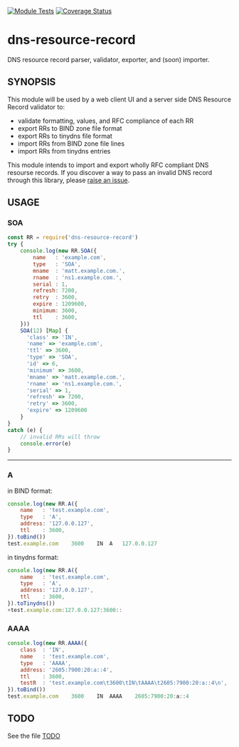 [![Module Tests](https://github.com/msimerson/dns-resource-record/actions/workflows/ci-test.yml/badge.svg)](https://github.com/msimerson/dns-resource-record/actions/workflows/ci-test.yml)
[![Coverage Status](https://coveralls.io/repos/github/msimerson/dns-resource-record/badge.svg?branch=master)](https://coveralls.io/github/msimerson/dns-resource-record?branch=master)

# dns-resource-record

DNS resource record parser, validator, exporter, and (soon) importer.


## SYNOPSIS

This module will be used by a web client UI and a server side DNS Resource Record validator to:

- validate formatting, values, and RFC compliance of each RR
- export RRs to BIND zone file format
- export RRs to tinydns file format
- import RRs from BIND zone file lines
- import RRs from tinydns entries

This module intends to import and export wholly RFC compliant DNS resourse records. If you discover a way to pass an invalid DNS record through this library, please [raise an issue](https://github.com/msimerson/dns-resource-record/issues).


## USAGE

### SOA

```js
const RR = require('dns-resource-record')
try {
    console.log(new RR.SOA({
        name   : 'example.com',
        type   : 'SOA',
        mname  : 'matt.example.com.',
        rname  : 'ns1.example.com.',
        serial : 1,
        refresh: 7200,
        retry  : 3600,
        expire : 1209600,
        minimum: 3600,
        ttl    : 3600,
    }))
    SOA(12) [Map] {
      'class' => 'IN',
      'name' => 'example.com',
      'ttl' => 3600,
      'type' => 'SOA',
      'id' => 6,
      'minimum' => 3600,
      'mname' => 'matt.example.com.',
      'rname' => 'ns1.example.com.',
      'serial' => 1,
      'refresh' => 7200,
      'retry' => 3600,
      'expire' => 1209600
    }
}
catch (e) {
    // invalid RRs will throw
    console.error(e)
}
```

---

### A

in BIND format:

```js
console.log(new RR.A({
    name   : 'test.example.com',
    type   : 'A',
    address: '127.0.0.127',
    ttl    : 3600,
}).toBind())
test.example.com    3600    IN  A   127.0.0.127
```

in tinydns format:

```js
console.log(new RR.A({
    name   : 'test.example.com',
    type   : 'A',
    address: '127.0.0.127',
    ttl    : 3600,
}).toTinydns())
+test.example.com:127.0.0.127:3600::
```

### AAAA

```js
console.log(new RR.AAAA({
    class  : 'IN',
    name   : 'test.example.com',
    type   : 'AAAA',
    address: '2605:7900:20:a::4',
    ttl    : 3600,
    testR  : 'test.example.com\t3600\tIN\tAAAA\t2605:7900:20:a::4\n',
}).toBind())
test.example.com    3600    IN  AAAA    2605:7900:20:a::4
```

## TODO

See the file [TODO](TODO.md)
